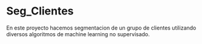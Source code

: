 # Seg_Clientes
En este proyecto hacemos segmentacion de un grupo de clientes utilizando diversos algoritmos de machine learning no supervisado. 
